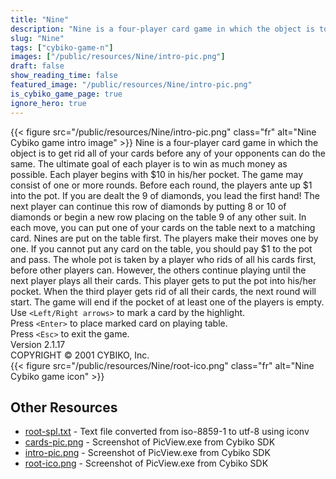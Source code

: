 ```yaml
---
title: "Nine"
description: "Nine is a four-player card game in which the object is to get rid all of your cards before any of your opponents can do the same. The ultimate goal of each player is to win as much money as possible. Each player begins with $10 in his/her pocket. The game may consist of one or mo..."
slug: "Nine"
tags: ["cybiko-game-n"]
images: ["/public/resources/Nine/intro-pic.png"]
draft: false
show_reading_time: false
featured_image: "/public/resources/Nine/intro-pic.png"
is_cybiko_game_page: true
ignore_hero: true
---
```

{{< figure src="/public/resources/Nine/intro-pic.png" class="fr" alt="Nine Cybiko game intro image" >}}
Nine is a four-player card game in which the object is to get rid all of your cards before any of your opponents can do the same. The ultimate goal of each player is to win as much money as possible. Each player begins with $10 in his/her pocket. The game may consist of one or more rounds. Before each round, the players ante up $1 into the pot. If you are dealt the 9 of diamonds, you lead the first hand! The next player can continue this row of diamonds by putting 8 or 10 of diamonds or begin a new row placing on the table 9 of any other suit. In each move, you can put one of your cards on the table next to a matching card. Nines are put on the table first. The players make their moves one by one. If you cannot put any card on the table, you should pay $1 to the pot and pass. The whole pot is taken by a player who rids of all his cards first, before other players can. However, the others continue playing until the next player plays all their cards. This player gets to put the pot into his/her pocket. When the third player gets rid of all their cards, the next round will start. The game will end if the pocket of at least one of the players is empty. \
Use `<Left/Right arrows>`  to mark a card by the highlight. \
Press `<Enter>`  to place marked card on playing table. \
Press `<Esc>`  to exit the game. \
Version 2.1.17 \
COPYRIGHT © 2001 CYBIKO, Inc. \
 {{< figure src="/public/resources/Nine/root-ico.png" class="fr" alt="Nine Cybiko game icon" >}}

## Other Resources
* [root-spl.txt](/public/resources/Nine/root-spl.txt) - Text file converted from iso-8859-1 to utf-8 using iconv
* [cards-pic.png](/public/resources/Nine/cards-pic.png) - Screenshot of PicView.exe from Cybiko SDK
* [intro-pic.png](/public/resources/Nine/intro-pic.png) - Screenshot of PicView.exe from Cybiko SDK
* [root-ico.png](/public/resources/Nine/root-ico.png) - Screenshot of PicView.exe from Cybiko SDK
